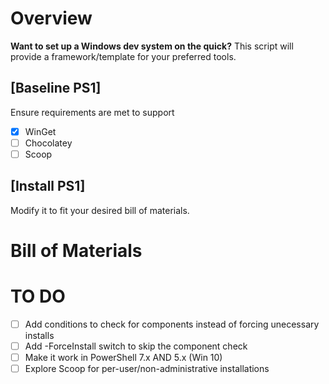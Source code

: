 # Overview
**Want to set up a Windows dev system on the quick?**
This script will provide a framework/template for your preferred tools.

## [Baseline PS1]
Ensure requirements are met to support
- [x] WinGet
- [ ] Chocolatey
- [ ] Scoop

## [Install PS1]
Modify it to fit your desired bill of materials.

# Bill of Materials



# TO DO
- [ ] Add conditions to check for components instead of forcing unecessary installs
- [ ] Add -ForceInstall switch to skip the component check
- [ ] Make it work in PowerShell 7.x AND 5.x (Win 10)
- [ ] Explore Scoop for per-user/non-administrative installations
